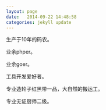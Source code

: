 ```yaml
---
layout: page
date:   2014-09-22 14:48:58
categories: jekyll update
---
```


生产于10年的码农。

业余phper。

业余goer。

工具开发爱好者。

专业造轮子红黑带一品，大自然的搬运工。

专业无证厨师二级。